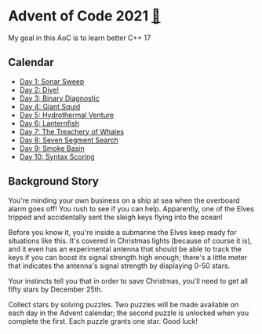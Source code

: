 # Advent of Code 2021 [🔗](https://adventofcode.com/2021/)

My goal in this AoC is to learn better C++ 17

## Calendar

* [Day 1: Sonar Sweep](01)
* [Day 2: Dive!](02)
* [Day 3: Binary Diagnostic](03)
* [Day 4: Giant Squid](04)
* [Day 5: Hydrothermal Venture](05)
* [Day 6: Lanternfish](06)
* [Day 7: The Treachery of Whales](07)
* [Day 8: Seven Segment Search](08)
* [Day 9: Smoke Basin](09)
* [Day 10: Syntax Scoring](10)

## Background Story

You're minding your own business on a ship at sea when the overboard alarm goes off! You rush to see if you can help. Apparently, one of the Elves tripped and accidentally sent the sleigh keys flying into the ocean!

Before you know it, you're inside a submarine the Elves keep ready for situations like this. It's covered in Christmas lights (because of course it is), and it even has an experimental antenna that should be able to track the keys if you can boost its signal strength high enough; there's a little meter that indicates the antenna's signal strength by displaying 0-50 stars.

Your instincts tell you that in order to save Christmas, you'll need to get all fifty stars by December 25th.

Collect stars by solving puzzles. Two puzzles will be made available on each day in the Advent calendar; the second puzzle is unlocked when you complete the first. Each puzzle grants one star. Good luck!